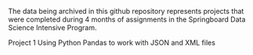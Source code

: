 The data being archived in this github repository represents projects that were completed during 4 months of assignments in the Springboard Data Science Intensive Program.

Project 1 
Using Python Pandas to work with JSON and XML files 
